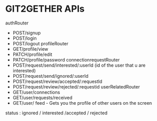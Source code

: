 # GIT2GETHER APIs
authRouter
- POST/signup
- POST/login
- POST/logout
profileRouter
- GET/profile/view
- PATCH/profile/edit
- PATCH/profile/password
connectionrequestRouter
- POST/request/send/interested/:userId (id of the user that u are interested)
- POST/request/send/ignored/:userId
- POST/request/review/accepted/:requestId
- POST/request/review/rejected/:requestid
userRelatedRouter
- GET/user/connections
- GET/user/requests/received
- GET/user/ feed - Gets you the profile of other users on the screen



status : ignored / interested /accepted / rejected